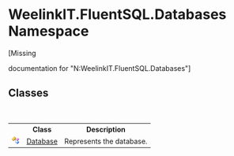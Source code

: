 # WeelinkIT.FluentSQL.Databases Namespace
 

\[Missing <summary> documentation for "N:WeelinkIT.FluentSQL.Databases"\]


## Classes
&nbsp;<table><tr><th></th><th>Class</th><th>Description</th></tr><tr><td>![Public class](media/pubclass.gif "Public class")</td><td><a href="1ef29391-24d2-6525-0055-890c8692aa0f">Database</a></td><td>
Represents the database.</td></tr></table>&nbsp;
